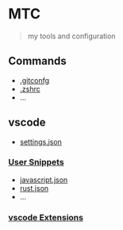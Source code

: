 # MTC

> my tools and configuration

## Commands

* [.gitconfg](commands/.gitconfig)
* [.zshrc](commands/.zshrc)
* ...

## vscode

* [settings.json](vscode/settings.json)

### [User Snippets](https://code.visualstudio.com/docs/editor/userdefinedsnippets)

* [javascript.json](vscode/user_snippets/javascript.json)
* [rust.json](vscode/user_snippets/rust.json)
* ...

### [vscode Extensions](vscode/extensions.md)
